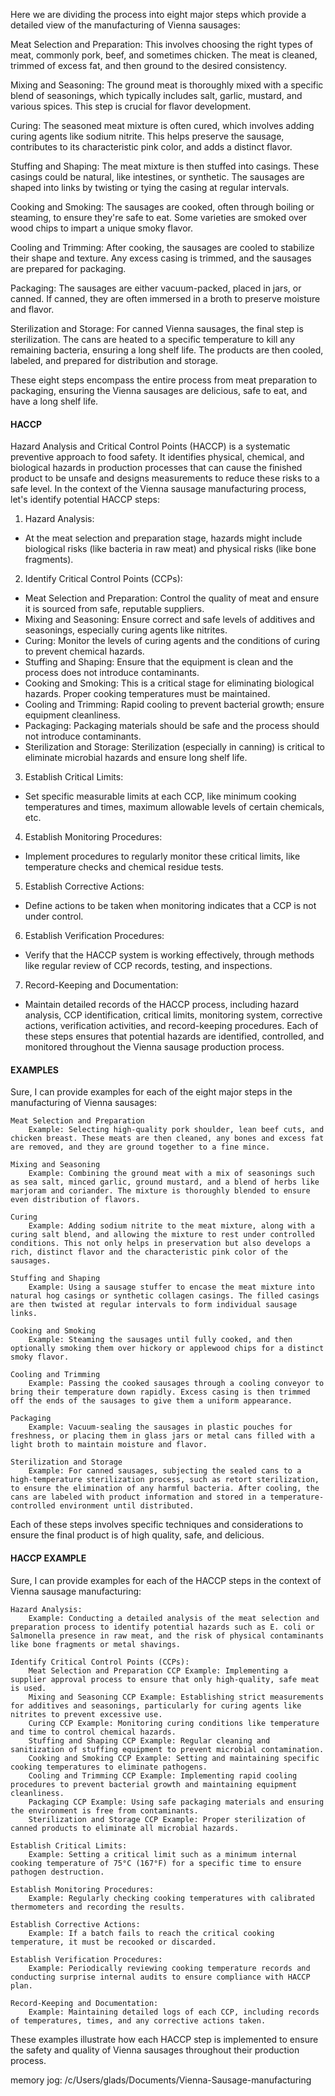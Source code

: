 Here we are dividing the process into eight major steps which provide a detailed view of the manufacturing of Vienna sausages:

Meat Selection and Preparation: This involves choosing the right types of meat, commonly pork, beef, and sometimes chicken. The meat is cleaned, trimmed of excess fat, and then ground to the desired consistency.

Mixing and Seasoning: The ground meat is thoroughly mixed with a specific blend of seasonings, which typically includes salt, garlic, mustard, and various spices. This step is crucial for flavor development.

Curing: The seasoned meat mixture is often cured, which involves adding curing agents like sodium nitrite. This helps preserve the sausage, contributes to its characteristic pink color, and adds a distinct flavor.

Stuffing and Shaping: The meat mixture is then stuffed into casings. These casings could be natural, like intestines, or synthetic. The sausages are shaped into links by twisting or tying the casing at regular intervals.

Cooking and Smoking: The sausages are cooked, often through boiling or steaming, to ensure they're safe to eat. Some varieties are smoked over wood chips to impart a unique smoky flavor.

Cooling and Trimming: After cooking, the sausages are cooled to stabilize their shape and texture. Any excess casing is trimmed, and the sausages are prepared for packaging.

Packaging: The sausages are either vacuum-packed, placed in jars, or canned. If canned, they are often immersed in a broth to preserve moisture and flavor.

Sterilization and Storage: For canned Vienna sausages, the final step is sterilization. The cans are heated to a specific temperature to kill any remaining bacteria, ensuring a long shelf life. The products are then cooled, labeled, and prepared for distribution and storage.

These eight steps encompass the entire process from meat preparation to packaging, ensuring the Vienna sausages are delicious, safe to eat, and have a long shelf life.


#### HACCP

Hazard Analysis and Critical Control Points (HACCP) is a systematic preventive approach to food safety. It identifies physical, chemical, and biological hazards in production processes that can cause the finished product to be unsafe and designs measurements to reduce these risks to a safe level. In the context of the Vienna sausage manufacturing process, let's identify potential HACCP steps:

1. Hazard Analysis:

- At the meat selection and preparation stage, hazards might include biological risks (like bacteria in raw meat) and physical risks (like bone fragments).
2. Identify Critical Control Points (CCPs):

- Meat Selection and Preparation: Control the quality of meat and ensure it is sourced from safe, reputable suppliers.
- Mixing and Seasoning: Ensure correct and safe levels of additives and seasonings, especially curing agents like nitrites.
- Curing: Monitor the levels of curing agents and the conditions of curing to prevent chemical hazards.
- Stuffing and Shaping: Ensure that the equipment is clean and the process does not introduce contaminants.
- Cooking and Smoking: This is a critical stage for eliminating biological hazards. Proper cooking temperatures must be maintained.
- Cooling and Trimming: Rapid cooling to prevent bacterial growth; ensure equipment cleanliness.
- Packaging: Packaging materials should be safe and the process should not introduce contaminants.
- Sterilization and Storage: Sterilization (especially in canning) is critical to eliminate microbial hazards and ensure long shelf life.
3. Establish Critical Limits:

- Set specific measurable limits at each CCP, like minimum cooking temperatures and times, maximum allowable levels of certain chemicals, etc.
4. Establish Monitoring Procedures:

- Implement procedures to regularly monitor these critical limits, like temperature checks and chemical residue tests.
5. Establish Corrective Actions:

- Define actions to be taken when monitoring indicates that a CCP is not under control.
6. Establish Verification Procedures:

- Verify that the HACCP system is working effectively, through methods like regular review of CCP records, testing, and inspections.
7. Record-Keeping and Documentation:

- Maintain detailed records of the HACCP process, including hazard analysis, CCP identification, critical limits, monitoring system, corrective actions, verification activities, and record-keeping procedures.
Each of these steps ensures that potential hazards are identified, controlled, and monitored throughout the Vienna sausage production process.


#### EXAMPLES

Sure, I can provide examples for each of the eight major steps in the manufacturing of Vienna sausages:

    Meat Selection and Preparation
        Example: Selecting high-quality pork shoulder, lean beef cuts, and chicken breast. These meats are then cleaned, any bones and excess fat are removed, and they are ground together to a fine mince.

    Mixing and Seasoning
        Example: Combining the ground meat with a mix of seasonings such as sea salt, minced garlic, ground mustard, and a blend of herbs like marjoram and coriander. The mixture is thoroughly blended to ensure even distribution of flavors.

    Curing
        Example: Adding sodium nitrite to the meat mixture, along with a curing salt blend, and allowing the mixture to rest under controlled conditions. This not only helps in preservation but also develops a rich, distinct flavor and the characteristic pink color of the sausages.

    Stuffing and Shaping
        Example: Using a sausage stuffer to encase the meat mixture into natural hog casings or synthetic collagen casings. The filled casings are then twisted at regular intervals to form individual sausage links.

    Cooking and Smoking
        Example: Steaming the sausages until fully cooked, and then optionally smoking them over hickory or applewood chips for a distinct smoky flavor.

    Cooling and Trimming
        Example: Passing the cooked sausages through a cooling conveyor to bring their temperature down rapidly. Excess casing is then trimmed off the ends of the sausages to give them a uniform appearance.

    Packaging
        Example: Vacuum-sealing the sausages in plastic pouches for freshness, or placing them in glass jars or metal cans filled with a light broth to maintain moisture and flavor.

    Sterilization and Storage
        Example: For canned sausages, subjecting the sealed cans to a high-temperature sterilization process, such as retort sterilization, to ensure the elimination of any harmful bacteria. After cooling, the cans are labeled with product information and stored in a temperature-controlled environment until distributed.

Each of these steps involves specific techniques and considerations to ensure the final product is of high quality, safe, and delicious.

#### HACCP EXAMPLE

Sure, I can provide examples for each of the HACCP steps in the context of Vienna sausage manufacturing:

    Hazard Analysis:
        Example: Conducting a detailed analysis of the meat selection and preparation process to identify potential hazards such as E. coli or Salmonella presence in raw meat, and the risk of physical contaminants like bone fragments or metal shavings.

    Identify Critical Control Points (CCPs):
        Meat Selection and Preparation CCP Example: Implementing a supplier approval process to ensure that only high-quality, safe meat is used.
        Mixing and Seasoning CCP Example: Establishing strict measurements for additives and seasonings, particularly for curing agents like nitrites to prevent excessive use.
        Curing CCP Example: Monitoring curing conditions like temperature and time to control chemical hazards.
        Stuffing and Shaping CCP Example: Regular cleaning and sanitization of stuffing equipment to prevent microbial contamination.
        Cooking and Smoking CCP Example: Setting and maintaining specific cooking temperatures to eliminate pathogens.
        Cooling and Trimming CCP Example: Implementing rapid cooling procedures to prevent bacterial growth and maintaining equipment cleanliness.
        Packaging CCP Example: Using safe packaging materials and ensuring the environment is free from contaminants.
        Sterilization and Storage CCP Example: Proper sterilization of canned products to eliminate all microbial hazards.

    Establish Critical Limits:
        Example: Setting a critical limit such as a minimum internal cooking temperature of 75°C (167°F) for a specific time to ensure pathogen destruction.

    Establish Monitoring Procedures:
        Example: Regularly checking cooking temperatures with calibrated thermometers and recording the results.

    Establish Corrective Actions:
        Example: If a batch fails to reach the critical cooking temperature, it must be recooked or discarded.

    Establish Verification Procedures:
        Example: Periodically reviewing cooking temperature records and conducting surprise internal audits to ensure compliance with HACCP plan.

    Record-Keeping and Documentation:
        Example: Maintaining detailed logs of each CCP, including records of temperatures, times, and any corrective actions taken.

These examples illustrate how each HACCP step is implemented to ensure the safety and quality of Vienna sausages throughout their production process.

memory jog:
/c/Users/glads/Documents/Vienna-Sausage-manufacturing



